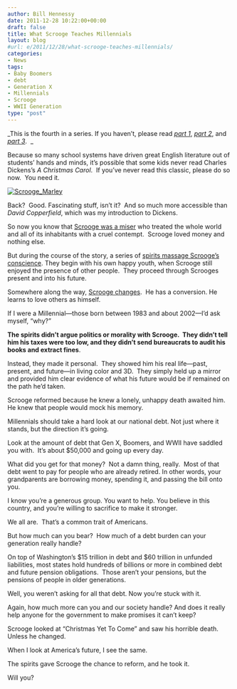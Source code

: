```yaml
---
author: Bill Hennessy
date: 2011-12-28 10:22:00+00:00
draft: false
title: What Scrooge Teaches Millennials
layout: blog
#url: e/2011/12/28/what-scrooge-teaches-millennials/
categories:
- News
tags:
- Baby Boomers
- debt
- Generation X
- Millennials
- Scrooge
- WWII Generation
type: "post"
---
```


_This is the fourth in a series. If you haven’t, please read _[_part 1_](https://hennessysview.com/living/the-ghost-of-christmas-yet-to-come/)_, _[_part 2_](https://hennessysview.com/living/a-merry-christmas-after-all/)_, and _[_part 3_](https://hennessysview.com/living/how-government-growth-creates-scrooges/)_.  _

Because so many school systems have driven great English literature out of students’ hands and minds, it’s possible that some kids never read Charles Dickens’s _A Christmas Carol_.  If you’ve never read this classic, please do so now.  You need it.

[![Scrooge_Marley](https://hennessysview.com/wp-content/uploads/2011/12/Scrooge_Marley_thumb.jpg)
](https://hennessysview.com/wp-content/uploads/2011/12/Scrooge_Marley.jpg)

Back?  Good. Fascinating stuff, isn’t it?  And so much more accessible than _David Copperfield_, which was my introduction to Dickens.

So now you know that [Scrooge was a miser](https://hennessysview.com/living/how-government-growth-creates-scrooges) who treated the whole world and all of its inhabitants with a cruel contempt.  Scrooge loved money and nothing else.

But during the course of the story, a series of [spirits massage Scrooge’s conscience](https://hennessysview.com/living/the-ghost-of-christmas-yet-to-come/). They begin with his own happy youth, when Scrooge still enjoyed the presence of other people.  They proceed through Scrooges present and into his future.

Somewhere along the way, [Scrooge changes](https://hennessysview.com/living/a-merry-christmas-after-all/).  He has a conversion. He learns to love others as himself.

If I were a Millennial—those born between 1983 and about 2002—I’d ask myself, “why?”

**The spirits didn’t argue politics or morality with Scrooge.  They didn’t tell him his taxes were too low, and they didn’t send bureaucrats to audit his books and extract fines**.

Instead, they made it personal.  They showed him his real life—past, present, and future—in living color and 3D.  They simply held up a mirror and provided him clear evidence of what his future would be if remained on the path he’d taken.

Scrooge reformed because he knew a lonely, unhappy death awaited him. He knew that people would mock his memory.

Millennials should take a hard look at our national debt. Not just where it stands, but the direction it’s going.

Look at the amount of debt that Gen X, Boomers, and WWII have saddled you with.  It’s about $50,000 and going up every day.

What did you get for that money?  Not a damn thing, really.  Most of that debt went to pay for people who are already retired. In other words, your grandparents are borrowing money, spending it, and passing the bill onto you.

I know you’re a generous group. You want to help. You believe in this country, and you’re willing to sacrifice to make it stronger.

We all are.  That’s a common trait of Americans.

But how much can you bear?  How much of a debt burden can your generation really handle?

On top of Washington’s $15 trillion in debt and $60 trillion in unfunded liabilities, most states hold hundreds of billions or more in combined debt and future pension obligations.  Those aren’t your pensions, but the pensions of people in older generations.

Well, you weren’t asking for all that debt. Now you’re stuck with it.

Again, how much more can you and our society handle? And does it really help anyone for the government to make promises it can’t keep?

Scrooge looked at “Christmas Yet To Come” and saw his horrible death. Unless he changed.

When I look at America’s future, I see the same.

The spirits gave Scrooge the chance to reform, and he took it.

Will you?
